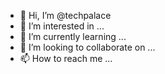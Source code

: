 - 👋 Hi, I’m @techpalace
- 👀 I’m interested in ...
- 🌱 I’m currently learning ...
- 💞️ I’m looking to collaborate on ...
- 📫 How to reach me ...

<!---
techpalace/techpalace is a ✨ special ✨ repository because its `README.md` (this file) appears on your GitHub profile.
You can click the Preview link to take a look at your changes.
--->

